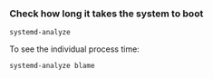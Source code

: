 ### Check how long it takes the system to boot

	systemd-analyze

To see the individual process time:

	systemd-analyze blame
